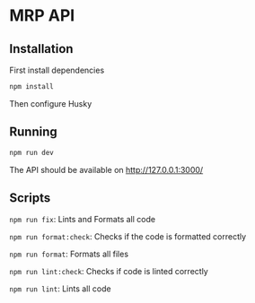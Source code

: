 # MRP API

## Installation

First install dependencies

```sh
npm install
```

Then configure Husky

## Running

```sh
npm run dev
```

The API should be available on http://127.0.0.1:3000/

## Scripts

`npm run fix`: Lints and Formats all code

`npm run format:check`: Checks if the code is formatted correctly

`npm run format`: Formats all files

`npm run lint:check`: Checks if code is linted correctly

`npm run lint`: Lints all code

